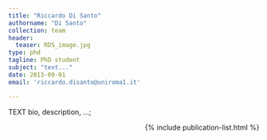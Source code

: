 ```yaml
---
title: "Riccardo Di Santo"
authorname: "Di Santo"
collection: team
header: 
  teaser: RDS_image.jpg
type: phd
tagline: PhD student
subject: "text..."
date: 2013-09-01
email: 'riccardo.disanto@uniroma1.it'

---
```



<p align= "justify">

TEXT bio, description, ...; <br>

<div style="text-align: right"> 

{% include publication-list.html %}
